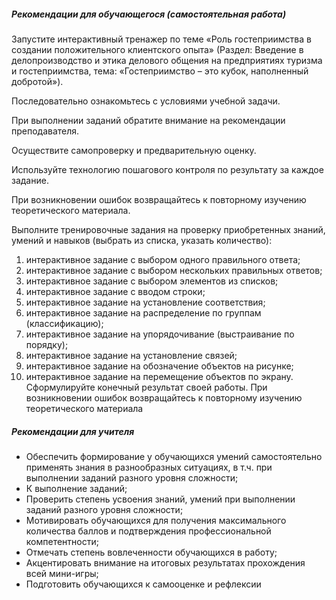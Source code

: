 ##### Рекомендации для обучающегося (самостоятельная работа)

Запустите интерактивный тренажер по теме «Роль гостеприимства в создании положительного клиентского опыта» (Раздел: Введение в делопроизводство и этика делового общения на предприятиях туризма и гостеприимства, тема: «Гостеприимство – это кубок, наполненный добротой»).

Последовательно ознакомьтесь с условиями учебной задачи.

При выполнении заданий обратите внимание на рекомендации преподавателя.

Осуществите самопроверку и предварительную оценку.

Используйте технологию пошагового контроля по результату за каждое задание.

При возникновении ошибок возвращайтесь к повторному изучению теоретического материала.

Выполните тренировочные задания на проверку приобретенных знаний, умений и навыков (выбрать из списка, указать количество):
1. интерактивное задание с выбором одного правильного ответа;
1. интерактивное задание с выбором нескольких правильных ответов;
1. интерактивное задание с выбором элементов из списков;
1. интерактивное задание с вводом строки;
1. интерактивное задание на установление соответствия;
1. интерактивное задание на распределение по группам (классификацию);
1. интерактивное задание на упорядочивание (выстраивание по порядку);
1. интерактивное задание на установление связей;
1. интерактивное задание на обозначение объектов на рисунке;
1. интерактивное задание на перемещение объектов по экрану.
Сформулируйте конечный результат своей работы.
При возникновении ошибок возвращайтесь к повторному изучению теоретического материала

##### Рекомендации для учителя
- Обеспечить формирование у обучающихся умений самостоятельно применять знания в разнообразных ситуациях, в т.ч. при выполнении заданий разного уровня сложности;
- К выполнение заданий;
- Проверить степень усвоения знаний, умений при выполнении заданий разного уровня сложности;
- Мотивировать обучающихся для получения максимального количества баллов и подтверждения профессиональной компетентности;
- Отмечать степень вовлеченности обучающихся в работу;
- Акцентировать внимание на итоговых результатах прохождения всей мини-игры;
- Подготовить обучающихся к самооценке и рефлексии

